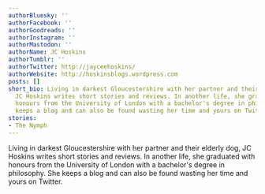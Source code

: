 ```yaml
---
authorBluesky: ''
authorFacebook: ''
authorGoodreads: ''
authorInstagram: ''
authorMastodon: ''
authorName: JC Hoskins
authorTumblr: ''
authorTwitter: http://jayceehoskins/
authorWebsite: http://hoskinsblogs.wordpress.com
posts: []
short_bio: Living in darkest Gloucestershire with her partner and their elderly dog,
  JC Hoskins writes short stories and reviews. In another life, she graduated with
  honours from the University of London with a bachelor's degree in philosophy. She
  keeps a blog and can also be found wasting her time and yours on Twitter.
stories:
- The Nymph
---
```


Living in darkest Gloucestershire with her partner and their elderly dog, JC Hoskins writes short stories and reviews. In another life, she graduated with honours from the University of London with a bachelor's degree in philosophy. She keeps a blog and can also be found wasting her time and yours on Twitter.